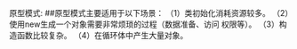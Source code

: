 原型模式:
##原型模式主要适用于以下场景：
（1）类初始化消耗资源较多。
（2）使用new生成一个对象需要非常烦琐的过程（数据准备、访问
权限等）。
（3）构造函数比较复杂。
（4）在循环体中产生大量对象。